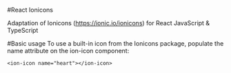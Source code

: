 #React Ionicons

Adaptation of Ionicons (https://ionic.io/ionicons) for React JavaScript & TypeScript

#Basic usage
To use a built-in icon from the Ionicons package, populate the name attribute on the ion-icon component:

```<ion-icon name="heart"></ion-icon>```